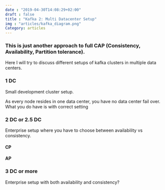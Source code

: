 ```yaml
---
date : "2019-04-30T14:08:29+02:00"
draft : false
title : "Kafka 2: Multi Datacenter Setup"
img : "articles/kafka_diagram.png"
Category: articles
---
```

### This is just another approach to full CAP (Consistency, Availability, Partition tolerance).
 
Here I will try to discuss different setups of kafka clusters in multiple data centers.


### 1 DC
Small development cluster setup.

As every node resides in one data center, you have no data center fail over.
What you do have is with correct setting

### 2 DC or  2.5 DC
Enterprise setup where you have to choose between availability vs consistency.
#### CP
#### AP

### 3 DC or more
Enterprise setup with both availability and consistency?
